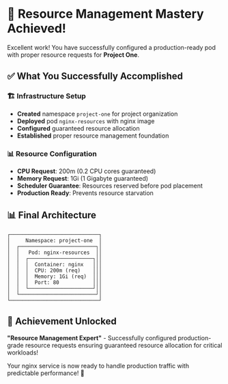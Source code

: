 # 🎉 Resource Management Mastery Achieved!

Excellent work! You have successfully configured a production-ready pod with proper resource requests for **Project One**.

## ✅ What You Successfully Accomplished

### 🏗️ Infrastructure Setup
- **Created** namespace `project-one` for project organization
- **Deployed** pod `nginx-resources` with nginx image
- **Configured** guaranteed resource allocation
- **Established** proper resource management foundation

### 📊 Resource Configuration  
- **CPU Request**: 200m (0.2 CPU cores guaranteed)
- **Memory Request**: 1Gi (1 Gigabyte guaranteed)
- **Scheduler Guarantee**: Resources reserved before pod placement
- **Production Ready**: Prevents resource starvation

## 📊 Final Architecture

```
┌─────────────────────────────┐
│     Namespace: project-one  │
│  ┌─────────────────────────┐│
│  │   Pod: nginx-resources  ││
│  │  ┌─────────────────────┐││
│  │  │  Container: nginx   │││
│  │  │  CPU: 200m (req)    │││
│  │  │  Memory: 1Gi (req)  │││
│  │  │  Port: 80           │││
│  │  └─────────────────────┘││
│  └─────────────────────────┘│
└─────────────────────────────┘
```

## 🏅 Achievement Unlocked

**"Resource Management Expert"** - Successfully configured production-grade resource requests ensuring guaranteed resource allocation for critical workloads!

Your nginx service is now ready to handle production traffic with predictable performance! 🚀
